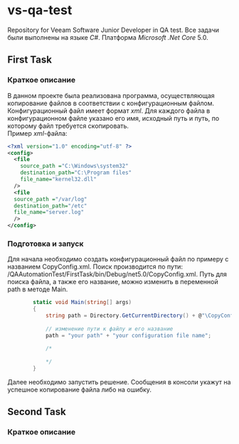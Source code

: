 # vs-qa-test
Repository for Veeam Software Junior Developer in QA test.
Все задачи были выполнены на языке *C#*. Платформа *Microsoft .Net Core* 5.0.
## First Task
### Краткое описание
В данном проекте была реализована программа, осуществляющая копирование файлов в соответствии с конфигурационным файлом. Конфигурационный файл имеет формат *xml*. Для каждого файла в конфигурационном файле указано его имя, исходный путь и путь, по которому файл требуется скопировать.  
Пример *xml*-файла:  
```xml
<?xml version="1.0" encoding="utf-8" ?>
<config>
  <file
    source_path ="C:\Windows\system32"
    destination_path="C:\Program files"
    file_name="kernel32.dll"
  />
  <file
  source_path ="/var/log"
  destination_path="/etc"
  file_name="server.log"
  />
</config>
```  
### Подготовка и запуск 
Для начала необходимо создать конфигурационный файл по примеру с названием CopyConfig.xml. Поиск производится по пути: /QAAutomationTest/FirstTask/bin/Debug/net5.0/CopyConfig.xml. Путь для поиска файла, а также его название, можно изменить в переменной path в методе Main.
```cs
        static void Main(string[] args)
        {
            string path = Directory.GetCurrentDirectory() + @"\CopyConfig.xml";
            
            // изменение пути к файлу и его название
            path = "your path" + "your configuration file name"; 
            
            /*
            
            */            
        }
```
Далее необходимо запустить решение. Сообщения в консоли укажут на успешное копирование файла либо на ошибку.  
## Second Task
### Краткое описание
